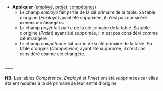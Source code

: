<!-- Generated by Mocodo 4.0.3 -->

- **Appliquer** (<ins>employé</ins>, <ins>projet</ins>, <ins>compétence</ins>)
  - Le champ _employé_ fait partie de la clé primaire de la table. Sa table d'origine (_Employé_) ayant été supprimée, il n'est pas considéré comme clé étrangère.
  - Le champ _projet_ fait partie de la clé primaire de la table. Sa table d'origine (_Projet_) ayant été supprimée, il n'est pas considéré comme clé étrangère.
  - Le champ _compétence_ fait partie de la clé primaire de la table. Sa table d'origine (_Compétence_) ayant été supprimée, il n'est pas considéré comme clé étrangère.
<br>
----


**NB.** Les tables _Compétence_, _Employé_ et _Projet_ ont été supprimées car elles étaient réduites à la clé primaire de leur entité d'origine.

